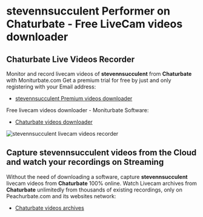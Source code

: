# stevennsucculent Performer on Chaturbate - Free LiveCam videos downloader

## Chaturbate Live Videos Recorder

Monitor and record livecam videos of **stevennsucculent** from **Chaturbate** with Moniturbate.com
Get a premium trial for free by just and only registering with your Email address:
* [stevennsucculent Premium videos downloader](https://moniturbate.com/request-demo-licence-key.html)

Free livecam videos downloader - Moniturbate Software:
* [Chaturbate videos downloader](https://moniturbate.com/moniturbate-download-software.html)

![stevennsucculent livecam videos recorder](https://peachurnet.com/templates/moniturbate-software.png)


## Capture stevennsucculent videos from the Cloud and watch your recordings on Streaming

Without the need of downloading a software, capture **stevennsucculent** livecam videos from **Chaturbate** 100% online.
Watch Livecam archives from **Chaturbate** unlimitedly from thousands of existing recordings, only on Peachurbate.com and its websites network:
* [Chaturbate videos archives](https://peachurnet.com/)